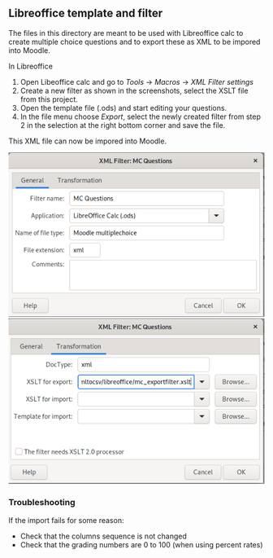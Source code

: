 ## Libreoffice template and filter

The files in this directory are meant to be used with Libreoffice calc to
create multiple choice questions and to export these as XML to be impored
into Moodle.

In Libreoffice 

1. Open Libeoffice calc and go to *Tools* -> *Macros* -> *XML Filter settings*
2. Create a new filter as shown in the screenshots, select the XSLT file from
this project.
3. Open the template file (.ods) and start editing your questions.
4. In the file menu choose *Export*, select the newly created filter from step 2
in the selection at the right bottom corner and save the file.

This XML file can now be impored into Moodle.

![Filter Settings tab general](xml_filter1.png "Filter Settings tab general")
![Filter Settings tab transformation](xml_filter2.png "Filter Settings tab transformation")

### Troubleshooting

If the import fails for some reason:

* Check that the columns sequence is not changed
* Check that the grading numbers are 0 to 100 (when using percent rates)
